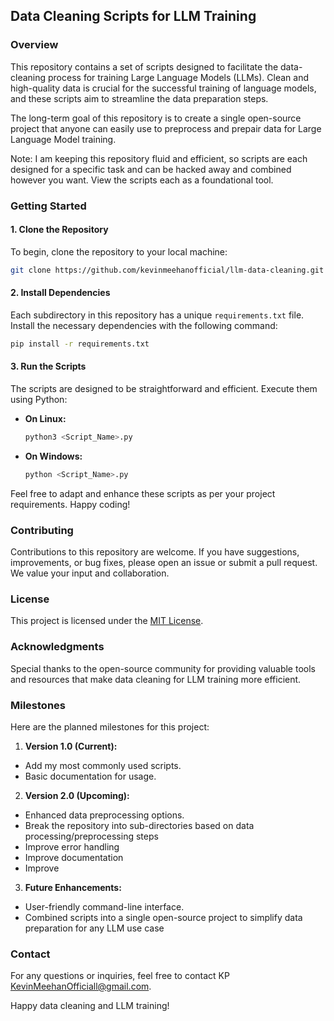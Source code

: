 ## Data Cleaning Scripts for LLM Training

### Overview

This repository contains a set of scripts designed to facilitate the data-cleaning process for training Large Language Models (LLMs). Clean and high-quality data is crucial for the successful training of language models, and these scripts aim to streamline the data preparation steps.

The long-term goal of this repository is to create a single open-source project that anyone can easily use to preprocess and prepair data for Large Language Model training.

Note: I am keeping this repository fluid and efficient, so scripts are each designed for a specific task and can be hacked away and combined however you want. View the scripts each as a foundational tool.

### Getting Started

#### 1. Clone the Repository
To begin, clone the repository to your local machine:
```bash
git clone https://github.com/kevinmeehanofficial/llm-data-cleaning.git
```

#### 2. Install Dependencies
Each subdirectory in this repository has a unique `requirements.txt` file. Install the necessary dependencies with the following command:
```bash
pip install -r requirements.txt
```

#### 3. Run the Scripts
The scripts are designed to be straightforward and efficient. Execute them using Python:

- **On Linux:**
  ```bash
  python3 <Script_Name>.py
  ```

- **On Windows:**
  ```bash
  python <Script_Name>.py
  ```

Feel free to adapt and enhance these scripts as per your project requirements. Happy coding!

### Contributing

Contributions to this repository are welcome. If you have suggestions, improvements, or bug fixes, please open an issue or submit a pull request. We value your input and collaboration.

### License

This project is licensed under the [MIT License](LICENSE.md).

### Acknowledgments

Special thanks to the open-source community for providing valuable tools and resources that make data cleaning for LLM training more efficient.


### Milestones

Here are the planned milestones for this project:

1. **Version 1.0 (Current):**
- Add my most commonly used scripts.
- Basic documentation for usage.

2. **Version 2.0 (Upcoming):**
- Enhanced data preprocessing options.
- Break the repository into sub-directories based on data processing/preprocessing steps
- Improve error handling
- Improve documentation
- Improve 

3. **Future Enhancements:**
- User-friendly command-line interface.
- Combined scripts into a single open-source project to simplify data preparation for any LLM use case


### Contact

For any questions or inquiries, feel free to contact KP KevinMeehanOfficiall@gmail.com.

Happy data cleaning and LLM training!

